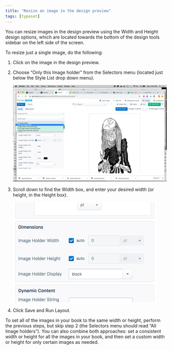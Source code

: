 ```yaml
---
title: "Resize an image in the design preview"
tags: [typeset]
---
```

 
<html><body><section data-type="chapter" class="hsecchapter" data-hederis-type="hsecchapter" id="resize-images" data-pi-attrs="id: resize-images; data-tags: typeset;" role="doc-chapter" data-tags="typeset" data-author-name=" " data-book-title=" " title="Resize an image in the design preview"><p class="hblkp" data-hederis-type="hblkp" id="pcvQU3gvx">You can resize images in the design preview using the Width and Height design options, which are located towards the bottom of the design tools sidebar on the left side of the screen. </p><p class="hblkp" data-hederis-type="hblkp" id="p0INcKCBY">To resize just a single image, do the following:</p><ol class="hwprnumlist" data-hederis-type="hwprnumlist" id="pgOkiaPJA"><li class="hblkoli" data-hederis-type="hblkoli" id="liU9HcBJuS"><p class="hblkoli" data-hederis-type="hblklip" id="poQxiwb5h">Click on the image in the design preview.</p></li><li class="hblkoli" data-hederis-type="hblkoli" id="li9aEoOvHz"><p class="hblkoli" data-hederis-type="hblklip" id="ppQAfgGiz">Choose &#8220;Only this Image holder&#8221; from the Selectors menu (located just below the Style List drop down menu).</p><img data-hederis-type="hblkimg" class="hblkimg" id="pRV29dmLJ" src="/images/resize_img_1.png" data-img-src="/images/resize_img_1.png"/></li><li class="hblkoli" data-hederis-type="hblkoli" id="lin5yvWosI"><p class="hblkoli" data-hederis-type="hblklip" id="pt2sW8Wng">Scroll down to find the Width box, and enter your desired width (or height, in the Height box).</p><img data-hederis-type="hblkimg" class="hblkimg" id="p8MTkg97r" src="/images/resize_img_2.png" data-img-src="/images/resize_img_2.png"/></li><li class="hblkoli" data-hederis-type="hblkoli" id="liq7sHS6oH"><p class="hblkoli" data-hederis-type="hblklip" id="p4rh5xTgZ">Click Save and Run Layout.</p></li></ol><p class="hblkp" data-hederis-type="hblkp" id="pQGWbi1oW">To set all of the images in your book to the same width or height, perform the previous steps, but skip step 2 (the Selectors menu should read &#8220;All Image holders&#8221;). You can also combine both approaches: set a consistent width or height for all the images in your book, and then set a custom width or height for only certain images as needed.</p></section></body></html>
